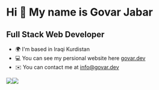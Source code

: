 Hi 👋 My name is Govar Jabar
============================
 
Full Stack Web Developer
-------------
 
*   🌍  I'm based in Iraqi Kurdistan
*   💻  You can see my persional website here [govar.dev](https://govar.dev)
*   ✉️  You can contact me at [info@govar.dev](mailto:info@govar.dev)

<a href="https://www.twitter.com/GovarJabbar" target="_blank" rel="noreferrer"><img
                  src="https://img.shields.io/twitter/follow/GovarJabbar?logo=twitter&style=for-the-badge&color=0891b2&labelColor=1c1917"
                /></a><a href="https://www.github.com/GovarJabbar" target="_blank" rel="noreferrer"><img
                  src="https://img.shields.io/github/followers/GovarJabbar?logo=github&style=for-the-badge&color=0891b2&labelColor=1c1917" /></a>
